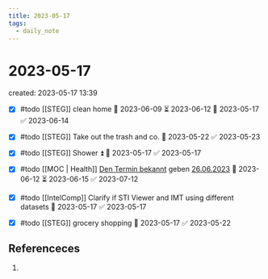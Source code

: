 ```yaml
---
title: 2023-05-17
tags:
  - daily_note
---
```


# 2023-05-17
created: 2023-05-17 13:39

- [x] #todo [[STEG]] clean home 🛫 2023-06-09 ⏳ 2023-06-12 📅 2023-05-17 ✅ 2023-06-14
- [x] #todo [[STEG]] Take out the trash and co. 📅 2023-05-22 ✅ 2023-05-23
- [x] #todo [[STEG]] Shower ⏫ 📅 2023-05-17 ✅ 2023-05-17
- [x] #todo [[MOC | Health]] [Den Termin bekannt](https://goo.gl/maps/SvW7cPsD8WC1TnQo9) geben [26.06.2023](hook://ical/eventID=A43BFF84-B522-41DB-9CEE-28F8A0CD532AcalendarID=49) 🛫 2023-06-12 ⏳ 2023-06-15 ✅ 2023-07-12
- [x] #todo [[IntelComp]] Clarify if STI Viewer and IMT using different datasets 🛫 2023-05-17 ✅ 2023-05-17
- [x] #todo [[STEG]] grocery shopping 📅 2023-05-17 ✅ 2023-05-22




## Referenceces
1. 